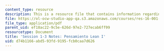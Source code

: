 ```yaml
---
content_type: resource
description: This is a resource file that contains information regarding session 1-3.
file: https://ol-ocw-studio-app-qa.s3.amazonaws.com/courses/res-16-001-lean-enterprise-en-espanol-january-iap-2012/d74b1166abd593fd9195fcb0caa7d626_MITRES_16_001IAP12_1-3_Lp1.pdf
file_type: application/pdf
parent_uid: ef18ac22-9c5e-626d-97e2-727ecab6ff99
resourcetype: Document
title: 'Session 1-3 Notes: Pensamiento Lean I'
uid: d74b1166-abd5-93fd-9195-fcb0caa7d626
---
```

